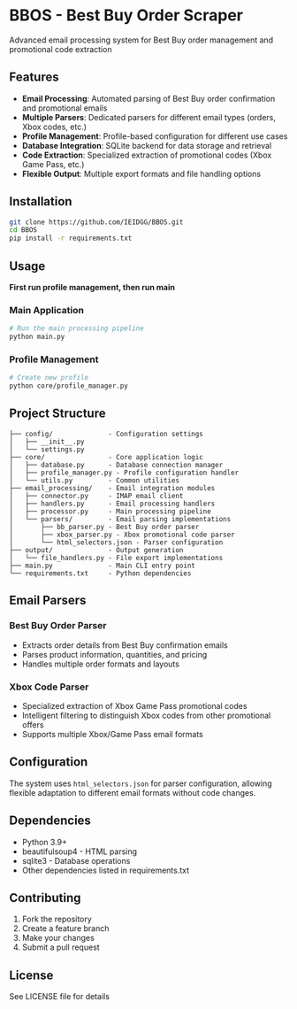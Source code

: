 # BBOS - Best Buy Order Scraper

Advanced email processing system for Best Buy order management and promotional code extraction

## Features
- **Email Processing**: Automated parsing of Best Buy order confirmation and promotional emails
- **Multiple Parsers**: Dedicated parsers for different email types (orders, Xbox codes, etc.)
- **Profile Management**: Profile-based configuration for different use cases
- **Database Integration**: SQLite backend for data storage and retrieval
- **Code Extraction**: Specialized extraction of promotional codes (Xbox Game Pass, etc.)
- **Flexible Output**: Multiple export formats and file handling options

## Installation
```bash
git clone https://github.com/IEIDGG/BBOS.git
cd BBOS
pip install -r requirements.txt
```

## Usage
**First run profile management, then run main**
### Main Application
```bash
# Run the main processing pipeline
python main.py
```

### Profile Management
```bash
# Create new profile
python core/profile_manager.py
```

## Project Structure
```
├── config/              - Configuration settings
│   ├── __init__.py
│   └── settings.py
├── core/                - Core application logic
│   ├── database.py      - Database connection manager
│   ├── profile_manager.py - Profile configuration handler
│   └── utils.py         - Common utilities
├── email_processing/    - Email integration modules
│   ├── connector.py     - IMAP email client
│   ├── handlers.py      - Email processing handlers
│   ├── processor.py     - Main processing pipeline
│   └── parsers/         - Email parsing implementations
│       ├── bb_parser.py - Best Buy order parser
│       ├── xbox_parser.py - Xbox promotional code parser
│       └── html_selectors.json - Parser configuration
├── output/              - Output generation
│   └── file_handlers.py - File export implementations
├── main.py              - Main CLI entry point
└── requirements.txt     - Python dependencies
```

## Email Parsers

### Best Buy Order Parser
- Extracts order details from Best Buy confirmation emails
- Parses product information, quantities, and pricing
- Handles multiple order formats and layouts

### Xbox Code Parser
- Specialized extraction of Xbox Game Pass promotional codes
- Intelligent filtering to distinguish Xbox codes from other promotional offers
- Supports multiple Xbox/Game Pass email formats

## Configuration

The system uses `html_selectors.json` for parser configuration, allowing flexible adaptation to different email formats without code changes.

## Dependencies
- Python 3.9+
- beautifulsoup4 - HTML parsing
- sqlite3 - Database operations
- Other dependencies listed in requirements.txt

## Contributing
1. Fork the repository
2. Create a feature branch
3. Make your changes
4. Submit a pull request

## License
See LICENSE file for details
